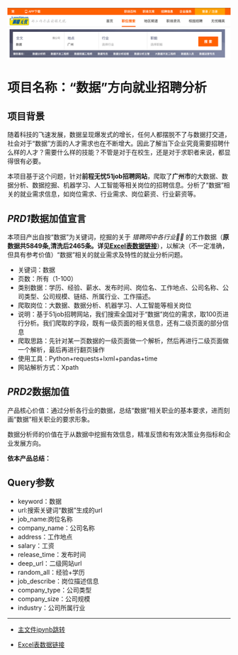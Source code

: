 ![51job](home.png)

# 项目名称：“数据”方向就业招聘分析

## 项目背景

随着科技的飞速发展，数据呈现爆发式的增长，任何人都摆脱不了与数据打交道，社会对于“数据”方面的人才需求也在不断增大。因此了解当下企业究竟需要招聘什么样的人才？需要什么样的技能？不管是对于在校生，还是对于求职者来说，都显得很有必要。

本项目基于这个问题，针对**前程无忧51job招聘网站**，爬取了**广州市**的大数据、数据分析、数据挖掘、机器学习、人工智能等相关岗位的招聘信息。分析了“数据”相关的就业需求信息，如岗位需求、行业需求、岗位薪资、行业薪资等。

## *PRD1*数据加值宣言

本项目产出自按“数据”为关键词，挖掘的关于 *猎聘网中各行业* 的工作数据（<b>原数据共5849条,清洗后2465条。详见[Excel表数据链接](https://gitee.com/autumnhui/Learn_PythonWebDM/blob/master/Prj_51job/%E6%B8%85%E6%B4%97%E5%90%8Ejob_info.xlsx)</b>），以解决（不一定准确，但具有参考价值）“数据”相关的就业需求及特性的就业分析问题。

* 关键词：数据
* 页数：所有（1-100）
* 类别数据：学历、经验、薪水、发布时间、岗位名、工作地点、公司名称、公司类型、公司规模、链结、所属行业、工作描述。
* 爬取岗位：大数据、数据分析、机器学习、人工智能等相关岗位
* 说明：基于51job招聘网站，我们搜索全国对于“数据”岗位的需求，取100页进行分析。我们爬取的字段，既有一级页面的相关信息，还有二级页面的部分信息
* 爬取思路：先针对某一页数据的一级页面做一个解析，然后再进行二级页面做一个解析，最后再进行翻页操作
* 使用工具：Python+requests+lxml+pandas+time
* 网站解析方式：Xpath

## *PRD2*数据加值

产品核心价值：通过分析各行业的数据，总结“数据”相关职业的基本要求，进而刻画“数据”相关职业的要求形象。

数据分析师的价值在于从数据中挖掘有效信息，精准反馈和有效决策业务指标和企业发展方向。

<b>依本产品总结：</b>



## Query参数

* keyword：数据
* url:搜索关键词“数据”生成的url
* job_name:岗位名称
* company_name：公司名称
* address：工作地点
* salary：工资
* release_time：发布时间
* deep_url：二级网站url
* random_all：经验+学历
* job_describe：岗位描述信息
* company_type：公司类型
* company_size：公司规模
* industry：公司所属行业

---

* [主文件ipynb跳转](https://gitee.com/autumnhui/Learn_PythonWebDM/blob/master/Prj_51job/get_job.ipynb)

* [Excel表数据链接](https://gitee.com/autumnhui/Learn_PythonWebDM/blob/master/Prj_51job/%E6%B8%85%E6%B4%97%E5%90%8Ejob_info.xlsx)

